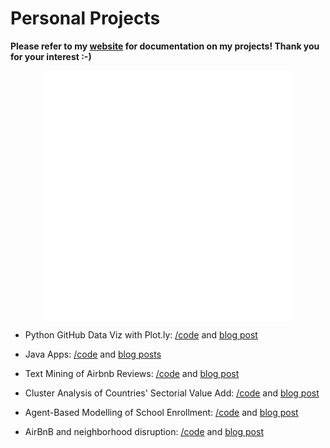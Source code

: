 # Personal Projects
**Please refer to my [website](https://jolene-lim.github.io) for documentation on my projects! Thank you for your interest :-)**

<p align="center"><iframe width="400px" height="400px" frameborder="0" scrolling="no" src="//plot.ly/~jolenelim14/3.embed"></iframe></p>

* Python GitHub Data Viz with Plot.ly: [/code](https://github.com/jolene-lim/personal_projects/tree/master/github_api) and [blog post](https://jolene-lim.github.io/data%20visualization/2020/01/18/github-data-viz.html)

* Java Apps: [/code](https://github.com/jolene-lim/personal_projects/tree/master/java_apps/) and [blog posts](https://jolene-lim.github.io/categories.html#Software-Development-ref)

* Text Mining of Airbnb Reviews: [/code](https://github.com/jolene-lim/personal_projects/tree/master/airbnb_text_mining) and [blog post](https://jolene-lim.github.io/natural%20language%20processing/spatial%20analysis/data%20visualization/2019/12/15/airbnb-text-mining.html)

* Cluster Analysis of Countries' Sectorial Value Add: [/code](https://github.com/jolene-lim/personal_projects/tree/master/clustering) and [blog post](https://jolene-lim.github.io/unsupervised%20learning/2019/09/23/cluster_sector.html)  

* Agent-Based Modelling of School Enrollment: [/code](https://github.com/jolene-lim/personal_projects/tree/master/abm) and [blog post](https://jolene-lim.github.io/agent-based%20modelling/2019/08/23/abm.html)  

* AirBnB and neighborhood disruption: [/code](https://github.com/jolene-lim/personal_projects/tree/master/airbnb_spatial_analysis) and [blog post](https://github.com/jolene-lim/personal_projects/tree/master/airbnb_spatial_analysis)  

